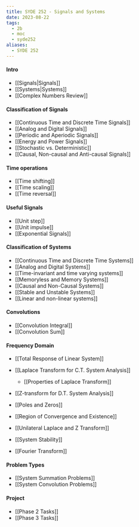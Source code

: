 ```yaml
---
title: SYDE 252 - Signals and Systems
date: 2023-08-22
tags:
  - 2b
  - moc
  - syde252
aliases:
  - SYDE 252
---
```

#### Intro
- [[Signals|Signals]]
- [[Systems|Systems]]
- [[Complex Numbers Review]]

#### Classification of Signals
- [[Continuous Time and Discrete Time Signals]]
- [[Analog and Digital Signals]]
- [[Periodic and Aperiodic Signals]]
- [[Energy and Power Signals]]
- [[Stochastic vs. Deterministic]]
- [[Causal, Non-causal and Anti-causal Signals]]
  
#### Time operations
- [[Time shifting]]
- [[Time scaling]]
- [[Time reversal]]

#### Useful Signals
- [[Unit step]]
- [[Unit impulse]]
- [[Exponential Signals]]

#### Classification of Systems
- [[Continuous Time and Discrete Time Systems]]
- [[Analog and Digital Systems]]
- [[Time-invariant and time varying systems]]
- [[Memoryless and Memory Systems]]
- [[Causal and Non-Causal Systems]]
- [[Stable and Unstable Systems]]
- [[Linear and non-linear systems]]

#### Convolutions
- [[Convolution Integral]]
- [[Convolution Sum]]

#### Frequency Domain
- [[Total Response of Linear System]]

- [[Laplace Transform for C.T. System Analysis]]
	- [[Properties of Laplace Transform]]
- [[Z-transform for D.T. System Analysis]]
- [[Poles and Zeros]]
- [[Region of Convergence and Existence]]
- [[Unilateral Laplace and Z Transform]]

- [[System Stability]]

- [[Fourier Transform]]
  
#### Problem Types
- [[System Summation Problems]]
- [[System Convolution Problems]]

#### Project
- [[Phase 2 Tasks]]
- [[Phase 3 Tasks]]